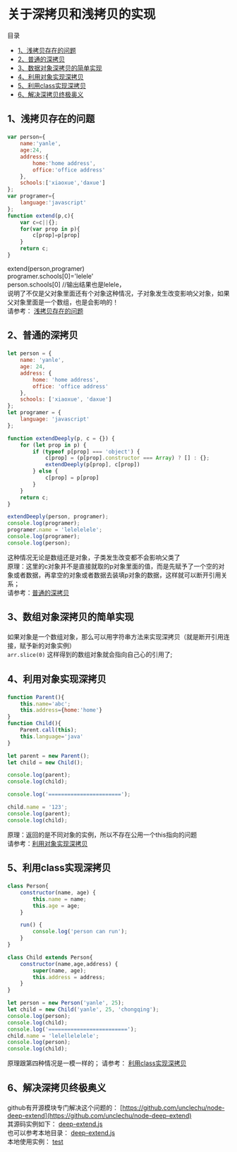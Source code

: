 # 关于深拷贝和浅拷贝的实现       

目录
- [1、浅拷贝存在的问题](#class01)
- [2、普通的深拷贝](#class02)
- [3、数据对象深拷贝的简单实现](#class03)
- [4、利用对象实现深拷贝](#class04)
- [5、利用class实现深拷贝](#class05)
- [6、解决深拷贝终极奥义](#class06)
       

## <p id='class01'>1、浅拷贝存在的问题</P>                  
```javascript
var person={
    name:'yanle',
    age:24,
    address:{
        home:'home address',
        office:'office address'
    },
    schools:['xiaoxue','daxue']
};
var programer={
    language:'javascript'
};
function extend(p,c){
    var c=c||{};
    for(var prop in p){
        c[prop]=p[prop]
    }
    return c;
}
```
extend(person,programer)                
programer.schools[0]='lelele'               
person.schools[0]       //输出结果也是lelele，                 
说明了不仅是父对象里面还有个对象这种情况，子对象发生改变影响父对象，如果父对象里面是一个数组，也是会影响的！              
请参考： [浅拷贝存在的问题](./01、浅拷贝存在的问题.js)


## <p id='class02'>2、普通的深拷贝</P>
```javascript
let person = {
    name: 'yanle',
    age: 24,
    address: {
        home: 'home address',
        office: 'office address'
    },
    schools: ['xiaoxue', 'daxue']
};
let programer = {
    language: 'javascript'
};

function extendDeeply(p, c = {}) {
    for (let prop in p) {
        if (typeof p[prop] === 'object') {
            c[prop] = (p[prop].constructor === Array) ? [] : {};
            extendDeeply(p[prop], c[prop])
        } else {
            c[prop] = p[prop]
        }
    }
    return c;
}

extendDeeply(person, programer);
console.log(programer);
programer.name = 'lelelelele';
console.log(programer);
console.log(person);
```
这种情况无论是数组还是对象，子类发生改变都不会影响父类了                
原理：这里的c对象并不是直接就取的p对象里面的值，而是先赋予了一个空的对象或者数据，再拿空的对象或者数据去装填p对象的数据，这样就可以断开引用关系；              
请参考：[普通的深拷贝](./02、普通的深拷贝.js)


## <p id='class03'>3、数组对象深拷贝的简单实现</P>                   
如果对象是一个数组对象，那么可以用字符串方法来实现深拷贝（就是断开引用连接，赋予新的对象实例）             
`arr.slice(0)` 这样得到的数组对象就会指向自己心的引用了;


## <p id='class04'>4、利用对象实现深拷贝</P>                  
```javascript
function Parent(){
    this.name='abc';
    this.address={home:'home'}
}
function Child(){
    Parent.call(this);
    this.language='java'
}

let parent = new Parent();
let child = new Child();

console.log(parent);
console.log(child);

console.log('=======================');

child.name = '123';
console.log(parent);
console.log(child);
```
原理：返回的是不同对象的实例，所以不存在公用一个this指向的问题               
请参考：[利用对象实现深拷贝](./03、利用对象实现深拷贝.js)


## <p id='class05'>5、利用class实现深拷贝</P> 
```javascript
class Person{
    constructor(name, age) {
        this.name = name;
        this.age = age;
    }

    run() {
        console.log('person can run');
    }
}

class Child extends Person{
    constructor(name,age,address) {
        super(name, age);
        this.address = address;
    }
}

let person = new Person('yanle', 25);
let child = new Child('yanle', 25, 'chongqing');
console.log(person);
console.log(child);
console.log('=========================');
child.name = 'lelellelelele';
console.log(person);
console.log(child);
```
原理跟第四种情况是一模一样的；
请参考： [利用class实现深拷贝](./04、利用class实现深拷贝.js)

## <p id='class06'>6、解决深拷贝终极奥义</P>              
github有开源模块专门解决这个问题的： [https://github.com/unclechu/node-deep-extend](https://github.com/unclechu/node-deep-extend)                  
其源码实例如下： [deep-extend.js](https://github.com/unclechu/node-deep-extend/blob/master/lib/deep-extend.js)              
也可以参考本地目录： [deep-extend.js](./deep-extend.js)               
本地使用实例： [test](./test.js)